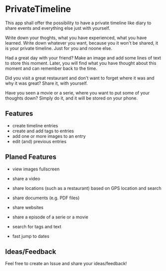 # PrivateTimeline
This app shall offer the possibility to have a private timeline like diary to share events and everything else just with yourself.

Write down your thoghts, what you have experienced, what you have learned. Write down whatever you want, because you it won't be shared, it
is your private timeline. Just for you and noone else.

Had a great day with your friend? Make an image and add some lines of text to store this moment. Later, you will find what you have thought about this moment
and can remember back to the time. 

Did you visit a great restaurant and don't want to forget where it was and why it was great? Share it, with yourself.

Have you seen a movie or a serie,  where you want to put some of your thoughts down? Simply do it, and it will be stored on your phone.

## Features
- create timeline entries
- create and add tags to entries
- add one or more images to an entry
- edit (and) previous entries

## Planed Features
- view images fullscreen

- share a video
- share locations (such as a restaurant) based on GPS location and search
- share documents (e.g. PDF files)
- share websites
- share a episode of a serie or a movie
- search for tags and text
- fast jump to dates

## Ideas/Feedback
Feel free to create an Issue and share your ideas/feedback!

